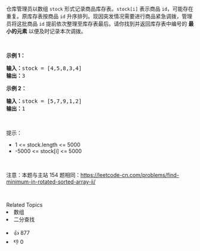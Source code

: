 <p>仓库管理员以数组 <code>stock</code> 形式记录商品库存表。<code>stock[i]</code> 表示商品 <code>id</code>，可能存在重复。原库存表按商品 <code>id</code> 升序排列。现因突发情况需要进行商品紧急调拨，管理员将这批商品 <code>id</code> 提前依次整理至库存表最后。请你找到并返回库存表中编号的 <strong>最小的元素</strong> 以便及时记录本次调拨。</p>

<p>&nbsp;</p>

<p><strong>示例 1：</strong></p>

<pre>
<strong>输入：</strong>stock =<strong> </strong>[4,5,8,3,4]
<strong>输出：</strong>3
</pre>

<p><strong>示例 2：</strong></p>

<pre>
<strong>输入：</strong>stock = [5,7,9,1,2]
<strong>输出：</strong>1
</pre>

<p>&nbsp;</p>

<p>提示：</p>

<ul> 
 <li>1 &lt;= stock.length &lt;= 5000</li> 
 <li>-5000 &lt;= stock[i] &lt;= 5000</li> 
</ul>

<p>&nbsp;</p>

<p>注意：本题与主站 154 题相同：<a href="https://leetcode-cn.com/problems/find-minimum-in-rotated-sorted-array-ii/">https://leetcode-cn.com/problems/find-minimum-in-rotated-sorted-array-ii/</a></p>

<p>&nbsp;</p>

<div><div>Related Topics</div><div><li>数组</li><li>二分查找</li></div></div><br><div><li>👍 877</li><li>👎 0</li></div>